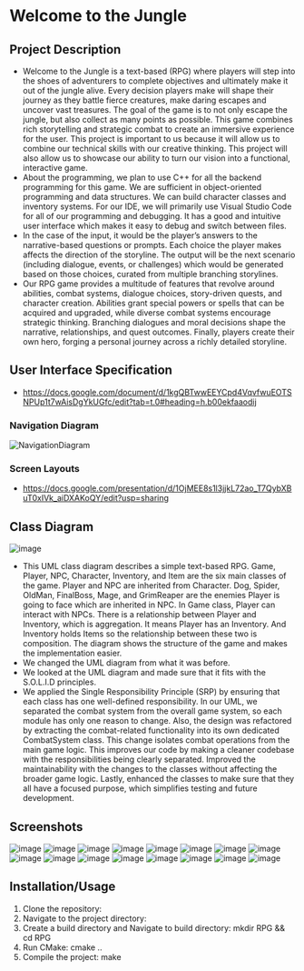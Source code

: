 # Welcome to the Jungle

## Project Description
* Welcome to the Jungle is a text-based (RPG) where players will step into the shoes of adventurers to complete objectives and ultimately make it out of the jungle alive. Every decision players make will shape their journey as they battle fierce creatures, make daring escapes and uncover vast treasures. The goal of the game is to not only escape the jungle, but also collect as many points as possible. This game combines rich storytelling and strategic combat to create an immersive experience for the user. This project is important to us because it will allow us to combine our technical skills with our creative thinking. This project will also allow us to showcase our ability to turn our vision into a functional, interactive game.
* About the programming, we plan to use C++ for all the backend programming for this game. We are sufficient in object-oriented programming and data structures. We can build character classes and inventory systems. For our IDE, we will primarily use Visual Studio Code for all of our programming and debugging. It has a good and intuitive user interface which makes it easy to debug and switch between files. 
* In the case of the input, it would be the player’s answers to the narrative-based questions or prompts. Each choice the player makes affects the direction of the storyline. The output will be the next scenario (including dialogue, events, or challenges) which would be generated based on those choices, curated from multiple branching storylines. 
* Our RPG game provides a multitude of features that revolve around abilities, combat systems, dialogue choices, story-driven quests, and character creation. Abilities grant special powers or spells that can be acquired and upgraded, while diverse combat systems encourage strategic thinking. Branching dialogues and moral decisions shape the narrative, relationships, and quest outcomes. Finally, players create their own hero, forging a personal journey across a richly detailed storyline.


## User Interface Specification
* https://docs.google.com/document/d/1kgQBTwwEEYCpd4VqvfwuEOTSNPUp1t7wAisDgYkUGfc/edit?tab=t.0#heading=h.b00ekfaaodij

### Navigation Diagram

 ![NavigationDiagram](https://github.com/user-attachments/assets/12262c24-051f-435d-aa33-2cb438a296e9)

### Screen Layouts
* https://docs.google.com/presentation/d/1OjMEE8s1l3jjkL72ao_T7QybXBuT0xIVk_aiDXAKoQY/edit?usp=sharing

## Class Diagram
 ![image](https://github.com/user-attachments/assets/e7734ead-acf9-4e76-a8a8-11219c5c2c11)
* This UML class diagram describes a simple text-based RPG. Game, Player, NPC, Character, Inventory, and Item are the six main classes of the game. Player and NPC are inherited from Character. Dog, Spider, OldMan, FinalBoss, Mage, and GrimReaper are the enemies Player is going to face which are inherited in NPC. In Game class, Player can interact with NPCs. There is a relationship between Player and Inventory, which is aggregation. It means Player has an Inventory. And Inventory holds Items so the relationship between these two is composition. The diagram shows the structure of the game and makes the implementation easier.
* We changed the UML diagram from what it was before.
* We looked at the UML diagram and made sure that it fits with the S.O.L.I.D principles.
* We applied the Single Responsibility Principle (SRP) by ensuring that each class has one well-defined responsibility. In our UML, we separated the combat system from the overall game system, so each module has only one reason to change. Also, the design was refactored by extracting the combat-related functionality into its own dedicated CombatSystem class. This change isolates combat operations from the main game logic. This improves our code by making a cleaner codebase with the responsibilities being clearly separated. Improved the maintainability with the changes to the classes without affecting the broader game logic. Lastly, enhanced the classes to make sure that they all have a focused purpose, which simplifies testing and future development. 
 
 ## Screenshots
 ![image](https://github.com/user-attachments/assets/f21e5eab-2bb7-441f-bc03-d5c300c838b2)
 ![image](https://github.com/user-attachments/assets/36edb83c-cbe6-451e-8b0c-16757854197c)
 ![image](https://github.com/user-attachments/assets/a3286af7-3e24-440f-94ff-4d84be5e47cf)
 ![image](https://github.com/user-attachments/assets/0398e134-7e3c-4d1d-b640-7dfe2d2293cf)
 ![image](https://github.com/user-attachments/assets/0ddfa777-3cd0-44f3-9965-30faece539c7)
 ![image](https://github.com/user-attachments/assets/03d22706-73c1-49f2-b13b-67175c1be434)
 ![image](https://github.com/user-attachments/assets/30e0563d-72c9-4526-8eda-e393fa61192a)
 ![image](https://github.com/user-attachments/assets/5ba45b67-efe6-4011-84d0-c2d9d00fddd2)
 ![image](https://github.com/user-attachments/assets/05c1803c-6bc2-44a0-812d-85c025a8ca0c)
 ![image](https://github.com/user-attachments/assets/ffef79f8-6d95-43db-a463-cb6cc7fbc590)
 ![image](https://github.com/user-attachments/assets/f347a92d-078e-47fa-b26b-37d4932770af)
 ![image](https://github.com/user-attachments/assets/af02368f-9b35-4088-b108-e4e72e40154f)
 ![image](https://github.com/user-attachments/assets/d9d7b429-9308-457b-8040-a57b2cfc960c)
 ![image](https://github.com/user-attachments/assets/223ed4b5-628e-46be-9947-c079378b3435)
 ![image](https://github.com/user-attachments/assets/0d6f5111-82d8-4f49-883e-65cb774d14f2)
 ![image](https://github.com/user-attachments/assets/4001fe3f-a475-4936-bc38-f59ae4d7de43)



 ## Installation/Usage
 1. Clone the repository:
 2. Navigate to the project directory:
 3. Create a build directory and Navigate to build directory: mkdir RPG && cd RPG
 4. Run CMake: cmake ..
 5. Compile the project: make
